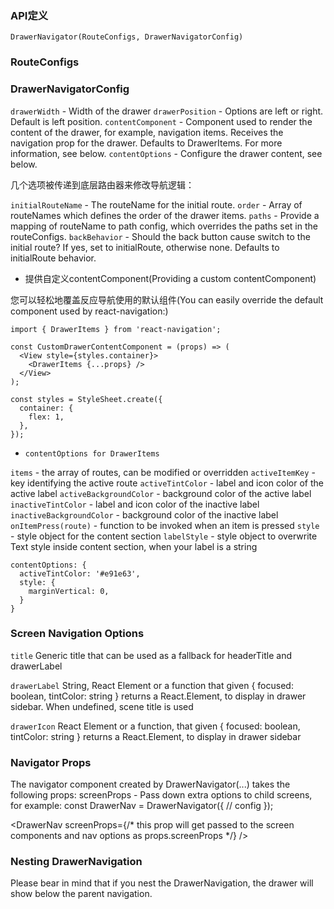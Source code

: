 

### API定义

`DrawerNavigator(RouteConfigs, DrawerNavigatorConfig)`

### RouteConfigs

### DrawerNavigatorConfig

`drawerWidth` - Width of the drawer
`drawerPosition` - Options are left or right. Default is left position.
`contentComponent` - Component used to render the content of the drawer, for example, navigation items. Receives the navigation prop for the drawer. Defaults to DrawerItems. For more information, see below.
`contentOptions` - Configure the drawer content, see below.

几个选项被传递到底层路由器来修改导航逻辑：

`initialRouteName` - The routeName for the initial route.
`order` - Array of routeNames which defines the order of the drawer items.
`paths` - Provide a mapping of routeName to path config, which overrides the paths set in the routeConfigs.
`backBehavior` - Should the back button cause switch to the initial route? If yes, set to initialRoute, otherwise none. Defaults to initialRoute behavior.

- 提供自定义contentComponent(Providing a custom contentComponent)

您可以轻松地覆盖反应导航使用的默认组件(You can easily override the default component used by react-navigation:)

```
import { DrawerItems } from 'react-navigation';

const CustomDrawerContentComponent = (props) => (
  <View style={styles.container}>
    <DrawerItems {...props} />
  </View>
);

const styles = StyleSheet.create({
  container: {
    flex: 1,
  },
});

```

- `contentOptions for DrawerItems`

`items` - the array of routes, can be modified or overridden
`activeItemKey` - key identifying the active route
`activeTintColor` - label and icon color of the active label
`activeBackgroundColor` - background color of the active label
`inactiveTintColor` - label and icon color of the inactive label
`inactiveBackgroundColor` - background color of the inactive label
`onItemPress(route)` - function to be invoked when an item is pressed
`style` - style object for the content section
`labelStyle` - style object to overwrite Text style inside content section, when your label is a string

```
contentOptions: {
  activeTintColor: '#e91e63',
  style: {
    marginVertical: 0,
  }
}

```


### Screen Navigation Options

`title` 
Generic title that can be used as a fallback for headerTitle and drawerLabel

`drawerLabel` 
String, React Element or a function that given { focused: boolean, tintColor: string } returns a React.Element, to display in drawer sidebar. When undefined, scene title is used

`drawerIcon` 
React Element or a function, that given { focused: boolean, tintColor: string } returns a React.Element, to display in drawer sidebar


### Navigator Props 
The navigator component created by DrawerNavigator(...) takes the following props:
screenProps - Pass down extra options to child screens, for example:
const DrawerNav = DrawerNavigator({
  // config
});

<DrawerNav
  screenProps={/* this prop will get passed to the screen components and nav options as props.screenProps */}
/>

### Nesting DrawerNavigation 
Please bear in mind that if you nest the DrawerNavigation, the drawer will show below the parent navigation.